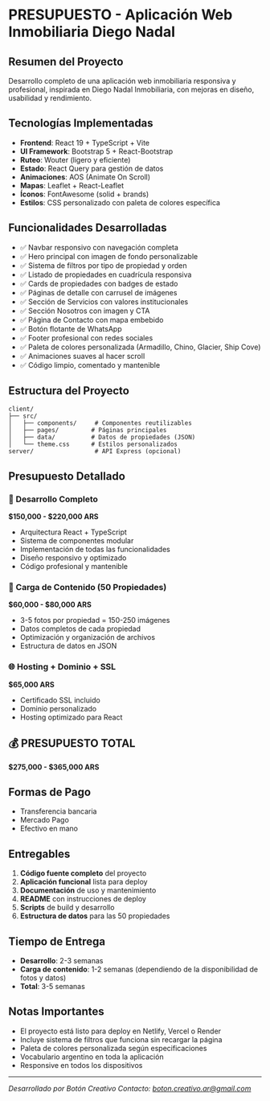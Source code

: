 # PRESUPUESTO - Aplicación Web Inmobiliaria Diego Nadal

## Resumen del Proyecto
Desarrollo completo de una aplicación web inmobiliaria responsiva y profesional, inspirada en Diego Nadal Inmobiliaria, con mejoras en diseño, usabilidad y rendimiento.

## Tecnologías Implementadas
- **Frontend**: React 19 + TypeScript + Vite
- **UI Framework**: Bootstrap 5 + React-Bootstrap
- **Ruteo**: Wouter (ligero y eficiente)
- **Estado**: React Query para gestión de datos
- **Animaciones**: AOS (Animate On Scroll)
- **Mapas**: Leaflet + React-Leaflet
- **Íconos**: FontAwesome (solid + brands)
- **Estilos**: CSS personalizado con paleta de colores específica

## Funcionalidades Desarrolladas
- ✅ Navbar responsivo con navegación completa
- ✅ Hero principal con imagen de fondo personalizable
- ✅ Sistema de filtros por tipo de propiedad y orden
- ✅ Listado de propiedades en cuadrícula responsiva
- ✅ Cards de propiedades con badges de estado
- ✅ Páginas de detalle con carrusel de imágenes
- ✅ Sección de Servicios con valores institucionales
- ✅ Sección Nosotros con imagen y CTA
- ✅ Página de Contacto con mapa embebido
- ✅ Botón flotante de WhatsApp
- ✅ Footer profesional con redes sociales
- ✅ Paleta de colores personalizada (Armadillo, Chino, Glacier, Ship Cove)
- ✅ Animaciones suaves al hacer scroll
- ✅ Código limpio, comentado y mantenible

## Estructura del Proyecto
```
client/
├── src/
│   ├── components/     # Componentes reutilizables
│   ├── pages/         # Páginas principales
│   ├── data/          # Datos de propiedades (JSON)
│   └── theme.css      # Estilos personalizados
server/                 # API Express (opcional)
```

## Presupuesto Detallado

### 🚀 Desarrollo Completo
**$150,000 - $220,000 ARS**
- Arquitectura React + TypeScript
- Sistema de componentes modular
- Implementación de todas las funcionalidades
- Diseño responsivo y optimizado
- Código profesional y mantenible

### 📸 Carga de Contenido (50 Propiedades)
**$60,000 - $80,000 ARS**
- 3-5 fotos por propiedad = 150-250 imágenes
- Datos completos de cada propiedad
- Optimización y organización de archivos
- Estructura de datos en JSON

### 🌐 Hosting + Dominio + SSL
**$65,000 ARS**
- Certificado SSL incluido
- Dominio personalizado
- Hosting optimizado para React

## 💰 PRESUPUESTO TOTAL
**$275,000 - $365,000 ARS**

## Formas de Pago
- Transferencia bancaria
- Mercado Pago
- Efectivo en mano

## Entregables
1. **Código fuente completo** del proyecto
2. **Aplicación funcional** lista para deploy
3. **Documentación** de uso y mantenimiento
4. **README** con instrucciones de deploy
5. **Scripts** de build y desarrollo
6. **Estructura de datos** para las 50 propiedades

## Tiempo de Entrega
- **Desarrollo**: 2-3 semanas
- **Carga de contenido**: 1-2 semanas (dependiendo de la disponibilidad de fotos y datos)
- **Total**: 3-5 semanas

## Notas Importantes
- El proyecto está listo para deploy en Netlify, Vercel o Render
- Incluye sistema de filtros que funciona sin recargar la página
- Paleta de colores personalizada según especificaciones
- Vocabulario argentino en toda la aplicación
- Responsive en todos los dispositivos

---
*Desarrollado por Botón Creativo*
*Contacto: boton.creativo.ar@gmail.com*
